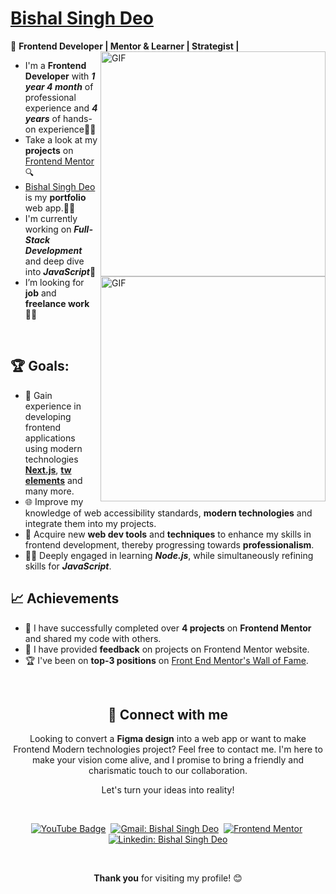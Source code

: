 # [Bishal Singh Deo](https://portfolio-bishal-ts94.vercel.app/)

🌈 **Frontend Developer | Mentor & Learner | Strategist |**
<img align="right" alt="GIF" src="https://user-images.githubusercontent.com/90595158/224520261-cac35362-4a70-4108-85c8-260ac8e0b0bd.svg#gh-dark-mode-only" width="360px"/>
<img align="right" alt="GIF" src="https://user-images.githubusercontent.com/90595158/224520109-e00b8f1e-08c9-4316-9920-ea4e88701a61.svg#gh-light-mode-only" width="360px"/>

- I'm a **Frontend Developer** with ***1 year 4 month*** of professional experience and ***4 years*** of hands-on experience🧑‍💻
- Take a look at my **projects** on [Frontend Mentor](https://www.frontendmentor.io/home/my-challenges?tab=completed)🔍
- [Bishal Singh Deo](https://portfolio-bishal-ts94.vercel.app/) is my **portfolio** web app.🧑‍🏫
- I'm currently working on ***Full-Stack Development*** and deep dive into ***JavaScript***📑
- I’m looking for **job** and **freelance work**👩‍🏭
<br>

## 🏆 Goals:

- 🚀 Gain experience in developing frontend applications using modern technologies **[Next.js](https://nextjs.org/)**,  **[tw elements](https://tw-elements.com/)** and many more.
- 🌐 Improve my knowledge of web accessibility standards, **modern technologies** and integrate them into my projects.
- 🎨 Acquire new **web dev tools** and **techniques** to enhance my skills in frontend development, thereby progressing towards **professionalism**.
- 🧑‍💻 Deeply engaged in learning ***Node.js***, while simultaneously refining skills for ***JavaScript***.

## 📈 Achievements

- 🎉 I have successfully completed over **4 projects** on **Frontend Mentor** and shared my code with others.
- 🤝 I have provided **feedback** on projects on Frontend Mentor website.
- 🏆 I've been on **top-3 positions** on [Front End Mentor's Wall of Fame](https://www.frontendmentor.io/wall-of-fame).

<br>

<h2 align="center"> 🤝 Connect with me</h2>

<p align="center">
Looking to convert a <strong>Figma design</strong> into a web app or want to make Frontend Modern technologies project? Feel free to contact me. I'm here to make your vision come alive, and I promise to bring a friendly and charismatic touch to our collaboration.
</p>

<p align="center">
Let's turn your ideas into reality!
</p>
<br />

<div align = "center">
    
[![YouTube Badge](https://img.shields.io/badge/-YouTube-FF0000?style=for-the-badge&logo=YouTube&logoColor=white)](https://www.youtube.com/@frontendfineness985/videos)&nbsp;
[![Gmail: Bishal Singh Deo](https://img.shields.io/badge/-gmail-red?style=for-the-badge&logo=Gmail&logoColor=white&link=mailto:bishalsinghdeo5@gmail.com)](mailto:bishalsinghdeo5@gmail.com)&nbsp;
[![Frontend Mentor](https://img.shields.io/badge/-Frontend%20Mentor-5F3DC4?style=for-the-badge&logo=FrontendMentor&logoColor=white&link=https://www.frontendmentor.io/profile/Bishalsnghd07)](https://www.frontendmentor.io/profile/Bishalsnghd07)&nbsp;
[![Linkedin: Bishal Singh Deo](https://img.shields.io/badge/-linkedin-blue?style=for-the-badge&logo=Linkedin&logoColor=white&link=https://www.linkedin.com/in/bishal-singh-deo)](https://www.linkedin.com/in/bishal-singh-deo)
</div>
<br>
<div align = "center">
  <p><strong>Thank you</strong> for visiting my profile! 😊</p>
</div>
